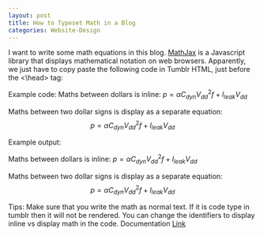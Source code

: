 ```yaml
---
layout: post
title: How to Typeset Math in a Blog
categories: Website-Design
---
```


I want to write some math equations in this blog. [MathJax](https://www.mathjax.org/) is a Javascript library that displays mathematical notation on web browsers. Apparently, we just have to copy paste the following code in Tumblr HTML, just before the <\head> tag:

<script type="text/x-mathjax-config">
       MathJax.Hub.Config({
       extensions: ["tex2jax.js"],
       jax: ["input/TeX", "output/HTML-CSS"],
       tex2jax: {
       inlineMath: [[ '$','$']],
       displayMath:  [['$$','$$']],
       processEscapes: true
       },
       "HTML-CSS": { availableFonts: ["TeX"] }
       });
</script> 

<script type="text/javascript" async
      src="https://cdnjs.cloudflare.com/ajax/libs/mathjax/2.7.1/MathJax.js?config=TeX-MML-AM_CHTML">
</script>

Example code: 
Maths between dollars is inline: $p = \alpha C_{dyn} V_{dd}^2f + I_{leak}V_{dd}$

Maths between two dollar signs is display as a separate equation: $$ p = \alpha C_{dyn} V_{dd}^2f + I_{leak}V_{dd} $$ 

Example output:   

Maths between dollars is inline: $p = \alpha C_{dyn} V_{dd}^2f + I_{leak}V_{dd}$

Maths between two dollar signs is display as a separate equation: $$  p = \alpha C_{dyn} V_{dd}^2f + I_{leak}V_{dd}  $$

Tips: 
Make sure that you write the math as normal text. If it is code type in tumblr then it will not be rendered. 
You can change the identifiers to display inline vs display math in the code. Documentation [Link](http://docs.mathjax.org/en/latest/start.html)